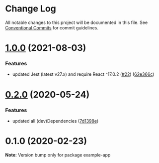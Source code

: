 # Change Log

All notable changes to this project will be documented in this file.
See [Conventional Commits](https://conventionalcommits.org) for commit guidelines.

# [1.0.0](https://github.com/natterstefan/jest-preset-ns/compare/v0.2.0...v1.0.0) (2021-08-03)


### Features

* updated Jest (latest v27.x) and require React ^17.0.2 ([#22](https://github.com/natterstefan/jest-preset-ns/issues/22)) ([62e366c](https://github.com/natterstefan/jest-preset-ns/commit/62e366c514c4bf0b1fdeec9b40100959f1a7ca9b))





# [0.2.0](https://github.com/natterstefan/jest-preset-ns/compare/v0.1.0...v0.2.0) (2020-05-24)


### Features

* updated all (dev)Dependencies ([7d1398e](https://github.com/natterstefan/jest-preset-ns/commit/7d1398efea6f198d22b1617a39d3762d8068f751))





# 0.1.0 (2020-02-23)

**Note:** Version bump only for package example-app
